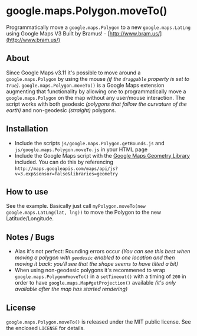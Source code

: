 # google.maps.Polygon.moveTo()

Programmatically move a `google.maps.Polygon` to a new `google.maps.LatLng` using Google Maps V3
Built by Bramus! - [http://www.bram.us/](http://www.bram.us/)


## About

Since Google Maps v3.11 it's possible to move around a `google.maps.Polygon` by using the mouse _(if the `draggable` property is set to `true`)_. `google.maps.Polygon.moveTo()` is a Google Maps extension augmenting that functionality by allowing one to programmatically move a `google.maps.Polygon` on the map without any user/mouse interaction. The script works with both geodesic _(polygons that follow the curvature of the earth)_ and non-geodesic _(straight)_ polygons.


## Installation

* Include the scripts `js/google.maps.Polygon.getBounds.js` and `js/google.maps.Polygon.moveTo.js` in your HTML page
* Include the Google Maps script with the [Google Maps Geometry Library](https://developers.google.com/maps/documentation/javascript/geometry) included. You can do this by referencing `http://maps.googleapis.com/maps/api/js?v=3.exp&sensor=false&libraries=geometry`


## How to use

See the example. Basically just call `myPolygon.moveTo(new google.maps.LatLng(lat, lng))` to move the Polygon to the new Latitude/Longitude.


## Notes / Bugs

* Alas it's not perfect: Rounding errors occur _(You can see this best when moving a polygon with `geodesic` enabled to one location and then moving it back: you'll see that the shape seems to have tilted a bit)_
* When using non-geodesic polygons it's recommened to wrap `google.maps.Polygon#moveTo()` in a `setTimeout()` with a timing of `200` in order to have `google.maps.Map#getProjection()` available _(it's only available after the map has started rendering)_



## License

`google.maps.Polygon.moveTo()` is released under the MIT public license. See the enclosed `LICENSE` for details.
